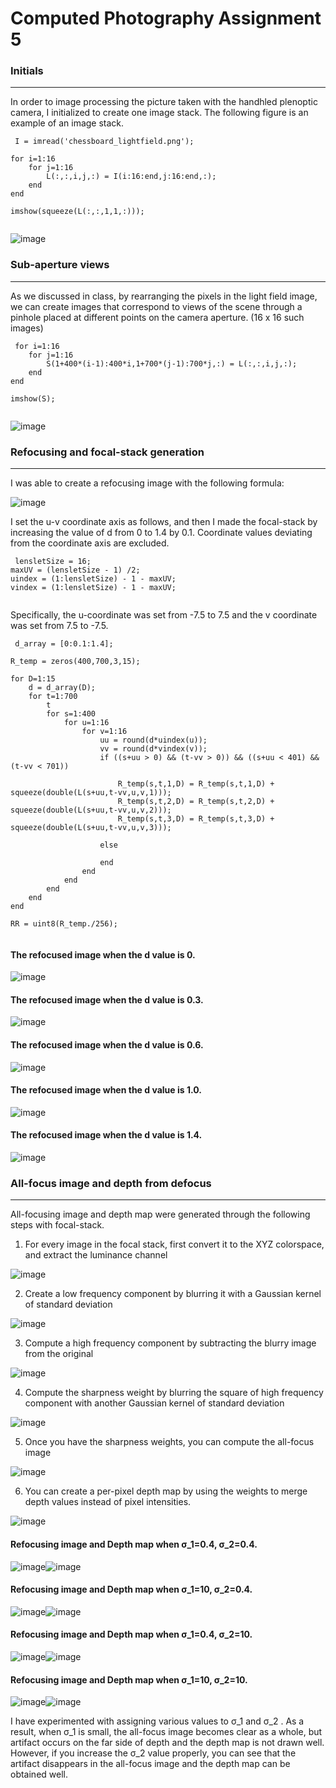 # Computed Photography Assignment 5

### Initials
-------------
In order to image processing the picture taken with the handhled plenoptic camera, I initialized to create one image stack. The following figure is an example of an image stack.

<pre><code> I = imread('chessboard_lightfield.png');
 
for i=1:16
    for j=1:16
        L(:,:,i,j,:) = I(i:16:end,j:16:end,:);
    end
end
 
imshow(squeeze(L(:,:,1,1,:)));

</code></pre>

![image](https://user-images.githubusercontent.com/45420635/49524929-05ec1e80-f8f0-11e8-8f6f-737a95afe6ba.png)

### Sub-aperture views
-------------
As we discussed in class, by rearranging the pixels in the light field image, we can create images that correspond to views of the scene through a pinhole placed at different points on the camera aperture. (16 x 16 such images)

<pre><code> for i=1:16
    for j=1:16
        S(1+400*(i-1):400*i,1+700*(j-1):700*j,:) = L(:,:,i,j,:);
    end
end
 
imshow(S);

</code></pre>

![image](https://user-images.githubusercontent.com/45420635/49524996-23b98380-f8f0-11e8-8a59-f505174ce9f8.png)

### Refocusing and focal-stack generation
-------------
I was able to create a refocusing image with the following formula:

![image](https://user-images.githubusercontent.com/45420635/49525037-35029000-f8f0-11e8-9f7f-df985d2fc302.png)

I set the u-v coordinate axis as follows, and then I made the focal-stack by increasing the value of d from 0 to 1.4 by 0.1. Coordinate values deviating from the coordinate axis are excluded.

<pre><code> lensletSize = 16;
maxUV = (lensletSize - 1) /2;
uindex = (1:lensletSize) - 1 - maxUV;
vindex = (1:lensletSize) - 1 - maxUV;
 
</code></pre>

Specifically, the u-coordinate was set from -7.5 to 7.5 and the v coordinate was set from 7.5 to -7.5.

<pre><code> d_array = [0:0.1:1.4];
 
R_temp = zeros(400,700,3,15);
 
for D=1:15
    d = d_array(D);
    for t=1:700
        t
        for s=1:400
            for u=1:16
                for v=1:16
                    uu = round(d*uindex(u));
                    vv = round(d*vindex(v));
                    if ((s+uu > 0) && (t-vv > 0)) && ((s+uu < 401) && (t-vv < 701))
 
                        R_temp(s,t,1,D) = R_temp(s,t,1,D) + squeeze(double(L(s+uu,t-vv,u,v,1)));
                        R_temp(s,t,2,D) = R_temp(s,t,2,D) + squeeze(double(L(s+uu,t-vv,u,v,2)));
                        R_temp(s,t,3,D) = R_temp(s,t,3,D) + squeeze(double(L(s+uu,t-vv,u,v,3)));
 
                    else
 
                    end
                end
            end
        end
    end
end
 
RR = uint8(R_temp./256);

</code></pre>

####	The refocused image when the d value is 0.

![image](https://user-images.githubusercontent.com/45420635/49525158-798e2b80-f8f0-11e8-9de7-9e4dd3047fcf.png)

####	The refocused image when the d value is 0.3.

![image](https://user-images.githubusercontent.com/45420635/49525189-8f9bec00-f8f0-11e8-9db7-03f97122ed76.png)

####	The refocused image when the d value is 0.6.

![image](https://user-images.githubusercontent.com/45420635/49525197-96c2fa00-f8f0-11e8-8617-6062ae28bc08.png)

####	The refocused image when the d value is 1.0.

![image](https://user-images.githubusercontent.com/45420635/49525213-9d517180-f8f0-11e8-862f-c4fa8432b9da.png)

####	The refocused image when the d value is 1.4.

![image](https://user-images.githubusercontent.com/45420635/49525227-a3475280-f8f0-11e8-902c-0158a1e94ae6.png)

### All-focus image and depth from defocus
-------------
All-focusing image and depth map were generated through the following steps with focal-stack.

1)	For every image in the focal stack, first convert it to the XYZ colorspace, and extract the luminance channel

![image](https://user-images.githubusercontent.com/45420635/49525311-d4c01e00-f8f0-11e8-947b-dd385bad3d94.png)

2)	Create a low frequency component by blurring it with a Gaussian kernel of standard deviation

![image](https://user-images.githubusercontent.com/45420635/49525319-d8ec3b80-f8f0-11e8-9c89-991f3dbf0781.png)

3)	Compute a high frequency component by subtracting the blurry image from the original

![image](https://user-images.githubusercontent.com/45420635/49525326-ddb0ef80-f8f0-11e8-886b-071cafb33b38.png)

4)	Compute the sharpness weight by blurring the square of high frequency component with another Gaussian kernel of standard deviation

![image](https://user-images.githubusercontent.com/45420635/49525333-e1dd0d00-f8f0-11e8-8d5a-4bf136af0d9a.png)

5)	Once you have the sharpness weights, you can compute the all-focus image

![image](https://user-images.githubusercontent.com/45420635/49525343-e6a1c100-f8f0-11e8-8dc0-ee9f13c0d736.png)

6)	You can create a per-pixel depth map by using the weights to merge depth values instead of pixel intensities.

![image](https://user-images.githubusercontent.com/45420635/49525357-ec97a200-f8f0-11e8-9b04-c0f464912c09.png)

#### Refocusing image and Depth map when σ_1=0.4, σ_2=0.4.
![image](https://user-images.githubusercontent.com/45420635/49525427-0e912480-f8f1-11e8-8518-95c050d5f4fd.png)![image](https://user-images.githubusercontent.com/45420635/49525442-13ee6f00-f8f1-11e8-87d5-39cf6432a14c.png)

#### Refocusing image and Depth map when σ_1=10, σ_2=0.4.
![image](https://user-images.githubusercontent.com/45420635/49525467-2799d580-f8f1-11e8-9286-d8dc590e89d9.png)![image](https://user-images.githubusercontent.com/45420635/49525473-2cf72000-f8f1-11e8-85ad-81bada97c467.png)

#### Refocusing image and Depth map when σ_1=0.4, σ_2=10.
![image](https://user-images.githubusercontent.com/45420635/49525482-32546a80-f8f1-11e8-8575-b148522232d4.png)![image](https://user-images.githubusercontent.com/45420635/49525490-36808800-f8f1-11e8-8c24-0db21c314e9b.png)

#### Refocusing image and Depth map when σ_1=10, σ_2=10.
![image](https://user-images.githubusercontent.com/45420635/49525504-4009f000-f8f1-11e8-9ddc-0a6fcde2ee92.png)![image](https://user-images.githubusercontent.com/45420635/49525510-439d7700-f8f1-11e8-9e53-32f0611b9a2d.png)

I have experimented with assigning various values to σ_1 and σ_2  . As a result, when σ_1 is small, the all-focus image becomes clear as a whole, but artifact occurs on the far side of depth and the depth map is not drawn well. However, if you increase the σ_2 value properly, you can see that the artifact disappears in the all-focus image and the depth map can be obtained well.
